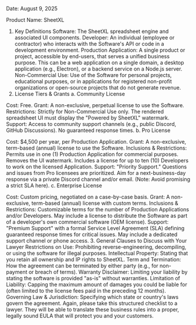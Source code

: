 Date: August 9, 2025

Product Name: SheetXL

1. Key Definitions
Software: The SheetXL spreadsheet engine and associated UI components.
Developer: An individual (employee or contractor) who interacts with the Software's API or code in a development environment.
Production Application: A single product or project, accessible by end-users, that serves a unified business purpose. This can be a web application on a single domain, a desktop application (e.g., Electron), or a backend service on a Node.js server.
Non-Commercial Use: Use of the Software for personal projects, educational purposes, or in applications for registered non-profit organizations or open-source projects that do not generate revenue.
2. License Tiers & Grants
a. Community License

Cost: Free.
Grant: A non-exclusive, perpetual license to use the Software.
Restrictions:
Strictly for Non-Commercial Use only.
The rendered spreadsheet UI must display the "Powered by SheetXL" watermark.
Support: Access to community support channels (e.g., public Discord, GitHub Discussions). No guaranteed response times.
b. Pro License

Cost: $4,500 per year, per Production Application.
Grant: A non-exclusive, term-based (annual) license to use the Software.
Inclusions & Restrictions:
Permits use in one (1) Production Application for commercial purposes.
Removes the UI watermark.
Includes a license for up to ten (10) Developers to work on the licensed Application.
Support: "Priority Support." Questions and issues from Pro licensees are prioritized. Aim for a next-business-day response via a private Discord channel and/or email. (Note: Avoid promising a strict SLA here).
c. Enterprise License

Cost: Custom pricing, negotiated on a case-by-case basis.
Grant: A non-exclusive, term-based (annual) license with custom terms.
Inclusions & Restrictions:
Customizable terms for the number of Production Applications and/or Developers.
May include a license to distribute the Software as part of a developer's own commercial software (OEM license).
Support: "Premium Support" with a formal Service Level Agreement (SLA) defining guaranteed response times for critical issues. May include a dedicated support channel or phone access.
3. General Clauses to Discuss with Your Lawyer
Restrictions on Use: Prohibiting reverse-engineering, decompiling, or using the software for illegal purposes.
Intellectual Property: Stating that you retain all ownership and IP rights to SheetXL.
Term and Termination: How the agreement can be terminated by either party (e.g., for non-payment or breach of terms).
Warranty Disclaimer: Limiting your liability by stating the software is provided "as-is" without warranties.
Limitation of Liability: Capping the maximum amount of damages you could be liable for (often limited to the license fees paid in the preceding 12 months).
Governing Law & Jurisdiction: Specifying which state or country's laws govern the agreement.
Again, please take this structured checklist to a lawyer. They will be able to translate these business rules into a proper, legally sound EULA that will protect you and your customers.
